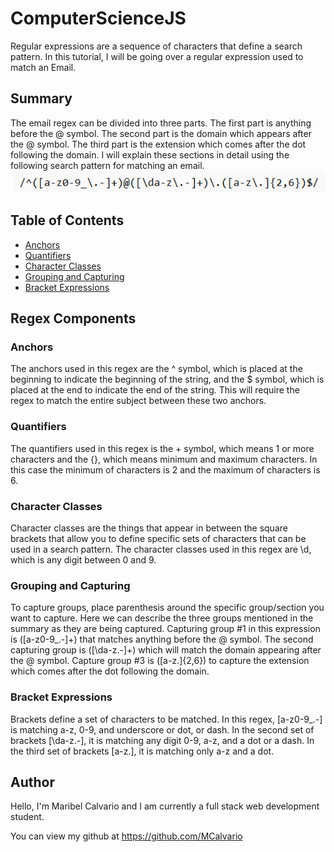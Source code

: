 # ComputerScienceJS

Regular expressions are a sequence of characters that define a search pattern.  In this tutorial, I will be going over a regular expression used to match an Email.

## Summary

 The email regex can be divided into three parts. The first part is anything before the @ symbol. The second part is the domain which appears after the @ symbol. The third part is the extension which comes after the dot following the domain. I will explain these sections in detail using the following search pattern for matching an email. <br>
![Alt text](image.png)

## Table of Contents

- [Anchors](#anchors)
- [Quantifiers](#quantifiers)
- [Character Classes](#character-classes)
- [Grouping and Capturing](#grouping-and-capturing)
- [Bracket Expressions](#bracket-expressions)

## Regex Components

### Anchors

The anchors used in this regex are the ^ symbol, which is placed at the beginning to indicate the beginning of the string, and the $ symbol, which is placed at the end to indicate the end of the string. This will require the regex to match the entire subject between these two anchors.

### Quantifiers
The quantifiers used in this regex is the + symbol, which means 1 or more characters and the {}, which means minimum and maximum characters.  In this case the minimum of characters is 2 and the maximum of characters is 6.

### Character Classes
Character classes are the things that appear in between the square brackets that allow you to define specific sets of characters that can be used in a search pattern.  The character classes used in this regex are \d, which is any digit between 0 and 9.

### Grouping and Capturing
To capture groups, place parenthesis around the specific group/section you want to capture.  Here we can describe the three groups mentioned in the summary as they are being captured. Capturing group #1 in this expression is ([a-z0-9_\.-]+) that matches anything before the @ symbol. The second capturing group is ([\da-z\.-]+) which will match the domain appearing after the @ symbol. Capture group #3 is ([a-z\.]{2,6}) to capture the extension which comes after the dot following the domain.

### Bracket Expressions
Brackets define a set of characters to be matched.  In this regex, [a-z0-9_\.-] is matching a-z, 0-9, and underscore or dot, or dash.  In the second set of brackets [\da-z\.-], it is matching any digit 0-9, a-z, and a dot or a dash.  In the third set of brackets [a-z\.], it is matching only a-z and a dot.

## Author

Hello, I'm Maribel Calvario and I am currently a full stack web development student.<br>

You can view my github at https://github.com/MCalvario
